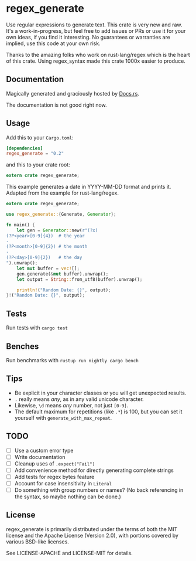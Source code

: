 # regex_generate

Use regular expressions to generate text.
This crate is very new and raw. It's a work-in-progress, but feel free to add
issues or PRs or use it for your own ideas, if you find it interesting.
No guarantees or warranties are implied, use this code at your own risk.

Thanks to the amazing folks who work on rust-lang/regex which is the heart of this crate.
Using regex_syntax made this crate 1000x easier to produce.

## Documentation

Magically generated and graciously hosted by [Docs.rs](https://docs.rs/regex_generate).

The documentation is not good right now.

## Usage

Add this to your `Cargo.toml`:

```toml
[dependencies]
regex_generate = "0.2"
```

and this to your crate root:

```rust
extern crate regex_generate;
```

This example generates a date in YYYY-MM-DD format and prints it.
Adapted from the example for rust-lang/regex.

```rust
extern crate regex_generate;

use regex_generate::{Generate, Generator};

fn main() {
    let gen = Generator::new(r"(?x)
(?P<year>[0-9]{4})  # the year
-
(?P<month>[0-9]{2}) # the month
-
(?P<day>[0-9]{2})   # the day
").unwrap();
    let mut buffer = vec![];
    gen.generate(&mut buffer).unwrap();
    let output = String::from_utf8(buffer).unwrap();

    println!("Random Date: {}", output);
}!("Random Date: {}", output);
```

## Tests

Run tests with `cargo test`

## Benches

Run benchmarks with `rustup run nightly cargo bench`

## Tips

- Be explicit in your character classes or you will get unexpected results.
- `.` really means _any_, as in any valid unicode character.
- Likewise, `\d` means _any_ number, not just `[0-9]`.
- The default maximum for repetitions (like `.*`) is 100, but you can set it yourself with `generate_with_max_repeat`.

## TODO

- [ ] Use a custom error type
- [ ] Write documentation
- [ ] Cleanup uses of `.expect("Fail")`
- [ ] Add convenience method for directly generating complete strings
- [ ] Add tests for regex bytes feature
- [ ] Account for case insensitivity in `Literal`
- [ ] Do something with group numbers or names? (No back referencing in the syntax, so maybe nothing can be done.)

## License

regex_generate is primarily distributed under the terms of both the MIT license and the Apache License (Version 2.0), with portions covered by various BSD-like licenses.

See LICENSE-APACHE and LICENSE-MIT for details.